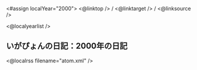 <#assign localYear="2000">
<@linktop /> 
/ <@linktarget /> 
/ <@linksource /> 

<@localyearlist />

## いがぴょんの日記：2000年の日記

<@localrss filename="atom.xml" />
